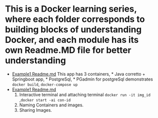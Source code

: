 # This is a Docker learning series, where each folder corresponds to building blocks of understanding Docker, and each module has its own Readme.MD file for better understanding

* [Example1 Readme.md](https://github.com/athermalla/docker/blob/main/Example1/Readme.md)
    This app has 3 containers, * Java corretto + Springboot app, * PostgreSql, * PGadmin for postgreSql
    demonstrates `docker build`, `docker-compose up`
* [Example1 Readme.md](https://github.com/athermalla/docker/blob/main/Example2/Readme.md)
    1. Interactive terminal and attaching terminal `docker run -it img_id` ,`docker start -ai con-id`
    2. Naming Containers and images.
    3. Sharing Images. 
